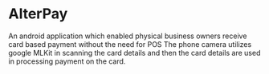 # AlterPay
An android application which enabled physical business owners receive card based payment without the need for POS
The phone camera utilizes google MLKit in scanning the card details and then the card details are used in processing payment on the card.
